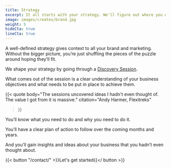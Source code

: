 ```yaml
---
title: Strategy
excerpt: It all starts with your strategy. We'll figure out where you want to go with your business, and what needs to be put in place to get you there.
image: images/creates/brand.jpg
weight: 5
hideCta: true
lineCta: true
---
```


A well-defined strategy gives context to all your brand and marketing. Without the bigger picture, you’re just shuffling the pieces of the puzzle around hoping they’ll fit.

We shape your strategy by going through a [Discovery Session](/discovery/).

What comes out of the session is a clear understanding of your business objectives and what needs to be put in place to achieve them.

{{< quote
	body="The sessions uncovered ideas I hadn't even thought of. The value I got from it is massive."
	citation="Andy Harmer, Flexitreks"
>}}

You’ll know what you need to do and why you need to do it.

You’ll have a clear plan of action to follow over the coming months and years.

And you’ll gain insights and ideas about your business that you hadn’t even thought about.

{{< button "/contact/" >}}Let's get started{{</ button >}}
